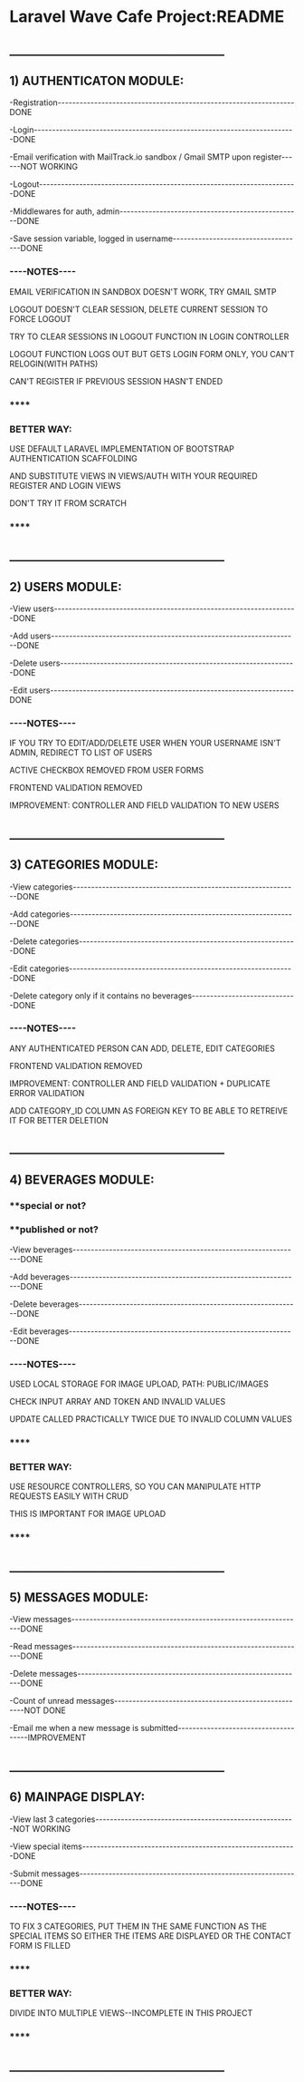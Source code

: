 # Laravel Wave Cafe Project:README
## ______________________________________
## 1) AUTHENTICATON MODULE:

-Registration-----------------------------------------------------------------DONE

-Login------------------------------------------------------------------------DONE

-Email verification with MailTrack.io sandbox / Gmail SMTP upon register------NOT WORKING

-Logout-----------------------------------------------------------------------DONE

-Middlewares for auth, admin--------------------------------------------------DONE

-Save session variable, logged in username------------------------------------DONE

### ----NOTES----

EMAIL VERIFICATION IN SANDBOX DOESN'T WORK, TRY GMAIL SMTP

LOGOUT DOESN'T CLEAR SESSION, DELETE CURRENT SESSION TO FORCE LOGOUT

TRY TO CLEAR SESSIONS IN LOGOUT FUNCTION IN LOGIN CONTROLLER

LOGOUT FUNCTION LOGS OUT BUT GETS LOGIN FORM ONLY, YOU CAN'T RELOGIN(WITH PATHS)

CAN'T REGISTER IF PREVIOUS SESSION HASN'T ENDED

### ****

### BETTER WAY:

USE DEFAULT LARAVEL IMPLEMENTATION OF BOOTSTRAP AUTHENTICATION SCAFFOLDING

AND SUBSTITUTE VIEWS IN VIEWS/AUTH WITH YOUR REQUIRED REGISTER AND LOGIN VIEWS

DON'T TRY IT FROM SCRATCH
### ****
## ______________________________________
## 2) USERS MODULE:

-View users-------------------------------------------------------------------DONE

-Add users--------------------------------------------------------------------DONE

-Delete users-----------------------------------------------------------------DONE

-Edit users-------------------------------------------------------------------DONE

### ----NOTES----

IF YOU TRY TO EDIT/ADD/DELETE USER WHEN YOUR USERNAME ISN'T ADMIN, REDIRECT TO LIST OF USERS

ACTIVE CHECKBOX REMOVED FROM USER FORMS

FRONTEND VALIDATION REMOVED

IMPROVEMENT: CONTROLLER AND FIELD VALIDATION TO NEW USERS
## ______________________________________
## 3) CATEGORIES MODULE:

-View categories--------------------------------------------------------------DONE

-Add categories---------------------------------------------------------------DONE

-Delete categories------------------------------------------------------------DONE

-Edit categories--------------------------------------------------------------DONE

-Delete category only if it contains no beverages-----------------------------DONE

### ----NOTES----

ANY AUTHENTICATED PERSON CAN ADD, DELETE, EDIT CATEGORIES

FRONTEND VALIDATION REMOVED

IMPROVEMENT: CONTROLLER AND FIELD VALIDATION + DUPLICATE ERROR VALIDATION

ADD CATEGORY_ID COLUMN AS FOREIGN KEY TO BE ABLE TO RETREIVE IT FOR BETTER DELETION
## ______________________________________
## 4) BEVERAGES MODULE:
### **special or not?
### **published or not?

-View beverages---------------------------------------------------------------DONE

-Add beverages----------------------------------------------------------------DONE

-Delete beverages-------------------------------------------------------------DONE

-Edit beverages---------------------------------------------------------------DONE

### ----NOTES----

USED LOCAL STORAGE FOR IMAGE UPLOAD, PATH: PUBLIC/IMAGES

CHECK INPUT ARRAY AND TOKEN AND INVALID VALUES

UPDATE CALLED PRACTICALLY TWICE DUE TO INVALID COLUMN VALUES

### ****

### BETTER WAY:

USE RESOURCE CONTROLLERS, SO YOU CAN MANIPULATE HTTP REQUESTS EASILY WITH CRUD

THIS IS IMPORTANT FOR IMAGE UPLOAD 
### ****
## ______________________________________
## 5) MESSAGES MODULE:

-View messages----------------------------------------------------------------DONE

-Read messages----------------------------------------------------------------DONE

-Delete messages--------------------------------------------------------------DONE

-Count of unread messages-----------------------------------------------------NOT DONE

-Email me when a new message is submitted-------------------------------------IMPROVEMENT
## ______________________________________
## 6) MAINPAGE DISPLAY:

-View last 3 categories-------------------------------------------------------NOT WORKING

-View special items-----------------------------------------------------------DONE

-Submit messages--------------------------------------------------------------DONE

### ----NOTES----

TO FIX 3 CATEGORIES, PUT THEM IN THE SAME FUNCTION AS THE SPECIAL ITEMS
SO EITHER THE ITEMS ARE DISPLAYED OR THE CONTACT FORM IS FILLED

### ****

### BETTER WAY:

DIVIDE INTO MULTIPLE VIEWS--INCOMPLETE IN THIS PROJECT
### ****
## ______________________________________
